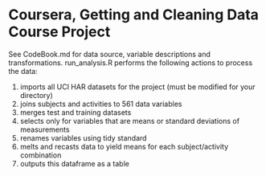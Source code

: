 # Coursera, Getting and Cleaning Data Course Project

See CodeBook.md for data source, variable descriptions and transformations.
run_analysis.R  performs the following actions to process the data:

1. imports all UCI HAR datasets for the project (must be modified for your directory)
2. joins subjects and activities to 561 data variables
3. merges test and training datasets
4. selects only for variables that are means or standard deviations of measurements
5. renames variables using tidy standard
6. melts and recasts data to yield means for each subject/activity combination
7. outputs this dataframe as a table
